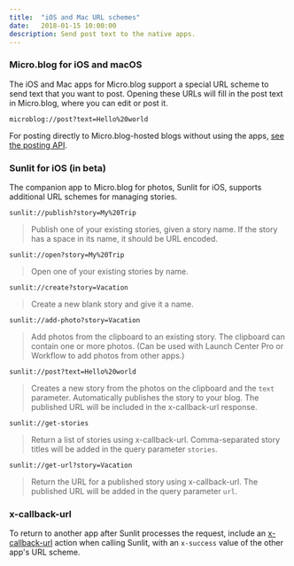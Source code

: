 ```yaml
---
title:  "iOS and Mac URL schemes"
date:   2018-01-15 10:00:00
description: Send post text to the native apps.
---
```


### Micro.blog for iOS and macOS

The iOS and Mac apps for Micro.blog support a special URL scheme to send text that you want to post. Opening these URLs will fill in the post text in Micro.blog, where you can edit or post it.

```
microblog://post?text=Hello%20world
```

For posting directly to Micro.blog-hosted blogs without using the apps, [see the posting API](http://help.micro.blog/2017/api-posting/).

### Sunlit for iOS (in beta)

The companion app to Micro.blog for photos, Sunlit for iOS, supports additional URL schemes for managing stories.

```
sunlit://publish?story=My%20Trip
```

> Publish one of your existing stories, given a story name. If the story has a space in its name, it should be URL encoded.

```
sunlit://open?story=My%20Trip
```

> Open one of your existing stories by name.

```
sunlit://create?story=Vacation
```

> Create a new blank story and give it a name.

```
sunlit://add-photo?story=Vacation
```

> Add photos from the clipboard to an existing story. The clipboard can contain one or more photos. (Can be used with Launch Center Pro or Workflow to add photos from other apps.)

```
sunlit://post?text=Hello%20world
```

> Creates a new story from the photos on the clipboard and the `text` parameter. Automatically publishes the story to your blog. The published URL will be included in the x-callback-url response.

```
sunlit://get-stories
```

> Return a list of stories using x-callback-url. Comma-separated story titles will be added in the query parameter `stories`.

```
sunlit://get-url?story=Vacation
```

> Return the URL for a published story using x-callback-url. The published URL will be added in the query parameter `url`.

### x-callback-url

To return to another app after Sunlit processes the request, include an [x-callback-url](http://x-callback-url.com/) action when calling Sunlit, with an `x-success` value of the other app's URL scheme.